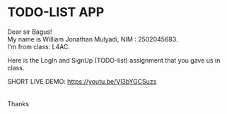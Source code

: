 <h1>TODO-LIST APP</h1>

Dear sir Bagus!<br>
My name is William Jonathan Mulyadi, NIM : 2502045683.<br>
I'm from class: L4AC.<br>

Here is the LogIn and SignUp (TODO-list) assignment that you gave us in class.<br>

SHORT LIVE DEMO: https://youtu.be/Vl3bYGCSuzs <br>
<br><br>
Thanks
